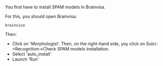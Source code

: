 You first have to install SPAM models in Brainvisa.

For this, you should open Brainvisa:

```
brainvisa
```
Then:
* Click on 'Morphologist'. Then, on the right-hand side, yoy click on Sulci->Recognition->Check SPAM models installation.
* Select 'auto_install'
* Launch 'Run'

